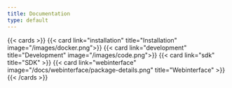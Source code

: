 ```yaml
---
title: Documentation
type: default
---
```


<i class="fa-duotone fa-solid fa-user"></i>

{{< cards >}}
  {{< card link="installation" title="Installation" image="/images/docker.png">}}
  {{< card link="development" title="Development" image="/images/code.png">}}
  {{< card link="sdk" title="SDK" >}}
  {{< card link="webinterface" image="/docs/webinterface/package-details.png" title="Webinterface" >}}
{{< /cards >}}